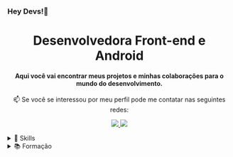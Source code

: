 ### Hey Devs!👋
<h1 align="center">Desenvolvedora Front-end e Android</h1>

<h4 align="center">
  Aqui você vai encontrar meus projetos e minhas colaborações para o mundo do desenvolvimento.
</h4>

<p align="center">
📫  Se você se interessou por meu perfil pode me contatar nas seguintes redes:
</p>

<p align="center">
  <a href="mailto:aceroacevedoangelica@gmail.com" alt="Gmail">
   <img src="https://img.shields.io/badge/-aceroacevedoangelica@gmail.com-e34c41?style=flat-square&labelColor=e34c41&logo=gmail&logoColor=white&link=aceroacevedoangelica@gmail.com" /> 
  </a>

  <a href="https://www.linkedin.com/in/angelicaaceroacevedo" alt="Linkedin"> 
    <img src="https://img.shields.io/badge/-Angelica%20Acevedo-blue?style=flat-square&logo=Linkedin&logoColor=white&link=https://www.linkedin.com/in/angelicaaceroacevedo" />
  </a>
</p>

<details>
    <summary>🚀 Skills</summary>
    <br />
    <ul>
        <li> HTML | CSS </li>
        <li> JavaScript | TypeScript</li>
        <li> ReactJS | Kotlin</li>
        <li> Português fluente</li>
        <li> Espanhol Nativo</li>
    </ul>
    <img align="center" src="https://github-readme-stats.vercel.app/api/top-langs/?username=angelicaacevedo&show_icons=true&layout=compact" />
</details>

<details>
    <summary>📚 Formação</summary>
    <br />
    <ul>
        <li> Programação Frontend | Digital House - Estação Hack</li>
        <li> Programa de Formação do Women Can Code | Trilha da AB - InBev - Android!</li>
    </ul>
</details>

<!--
**angelicaacevedo/angelicaacevedo** is a ✨ _special_ ✨ repository because its `README.md` (this file) appears on your GitHub profile.

Here are some ideas to get you started:

- 🔭 I’m currently working on ...
- 🌱 I’m currently learning ...
- 👯 I’m looking to collaborate on ...
- 🤔 I’m looking for help with ...
- 💬 Ask me about ...
- 📫 How to reach me: ...
- 😄 Pronouns: ...
- ⚡ Fun fact: ...
-->
